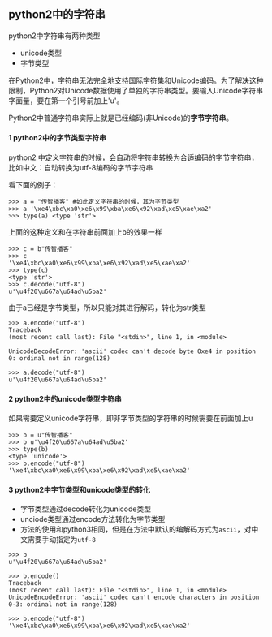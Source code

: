 ## python2中的字符串 
python2中字符串有两种类型 
- unicode类型 
- 字节类型

在Python2中，字符串无法完全地支持国际字符集和Unicode编码。为了解决这种限制，Python2对Unicode数据使用了单独的字符串类型。要输入Unicode字符串字面量，要在第一个引号前加上'u'。

Python2中普通字符串实际上就是已经编码(非Unicode)的**字节字符串**。

#### 1 python2中的字节类型字符串
python2 中定义字符串的时候，会自动将字符串转换为合适编码的字节字符串，比如中文：自动转换为utf-8编码的字节字符串

看下面的例子：

```
>>> a = "传智播客" #如此定义字符串的时候，其为字节类型
>>> a '\xe4\xbc\xa0\xe6\x99\xba\xe6\x92\xad\xe5\xae\xa2'
>>> type(a) <type 'str'>
```

上面的这种定义和在字符串前面加上b的效果一样

```
>>> c = b"传智播客"
>>> c
'\xe4\xbc\xa0\xe6\x99\xba\xe6\x92\xad\xe5\xae\xa2'
>>> type(c)
<type 'str'>
>>> c.decode("utf-8")
u'\u4f20\u667a\u64ad\u5ba2'
```

由于a已经是字节类型，所以只能对其进行解码，转化为str类型

```
>>> a.encode("utf-8")
Traceback
(most recent call last): File "<stdin>", line 1, in <module>

UnicodeDecodeError: 'ascii' codec can't decode byte 0xe4 in position 0: ordinal not in range(128)

>>> a.decode("utf-8")
u'\u4f20\u667a\u64ad\u5ba2'
```

#### 2 python2中的unicode类型字符串 
如果需要定义unicode字符串，即非字节类型的字符串的时候需要在前面加上u

```
>>> b = u"传智播客"
>>> b u'\u4f20\u667a\u64ad\u5ba2'
>>> type(b)
<type 'unicode'>
>>> b.encode("utf-8") '\xe4\xbc\xa0\xe6\x99\xba\xe6\x92\xad\xe5\xae\xa2'
```

#### 3 python2中字节类型和unicode类型的转化 
- 字节类型通过decode转化为unicode类型
- unciode类型通过encode方法转化为字节类型
- 方法的使用和python3相同，但是在方法中默认的编解码方式为`ascii`，对中文需要手动指定为`utf-8`

```
>>> b
u'\u4f20\u667a\u64ad\u5ba2'

>>> b.encode()
Traceback
(most recent call last): File "<stdin>", line 1, in <module>
UnicodeEncodeError: 'ascii' codec can't encode characters in position 0-3: ordinal not in range(128)

>>> b.encode("utf-8") '\xe4\xbc\xa0\xe6\x99\xba\xe6\x92\xad\xe5\xae\xa2'
```



